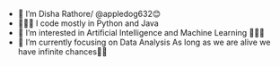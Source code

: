 - 👋 I’m Disha Rathore/ @appledog632😊
- 🧑🏻‍💻 I code mostly in Python and Java
- 👀 I’m interested in Artificial Intelligence and Machine Learning 🧑🏻‍💻
- 🌱 I’m currently focusing on Data Analysis 
As long as we are alive we have infinite chances🌻✨
